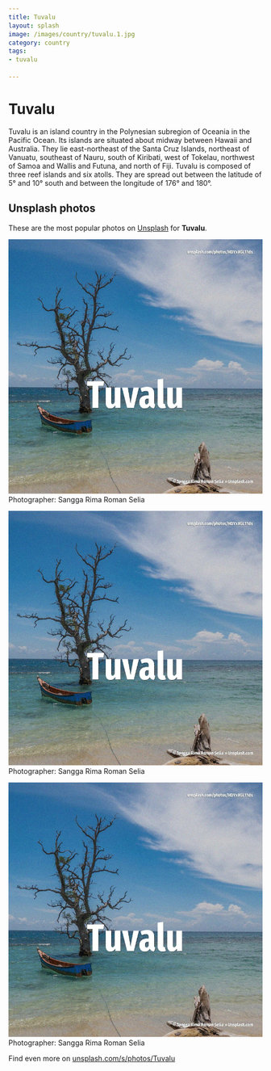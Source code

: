 ```yaml
---
title: Tuvalu
layout: splash
image: /images/country/tuvalu.1.jpg
category: country
tags:
- tuvalu

---
```

# Tuvalu

Tuvalu  is an island country in the Polynesian subregion of Oceania in the Pacific Ocean.
Its islands are situated about midway between Hawaii and Australia.
They lie east-northeast of the Santa Cruz Islands, northeast of Vanuatu, southeast of Nauru, south 
of Kiribati, west of Tokelau, northwest of Samoa and Wallis and Futuna, and north of Fiji.
Tuvalu is composed of three reef islands and six atolls.
They are spread out between the latitude of 5° and 10° south and between the longitude of 176° and 
180°.

 
## Unsplash photos
These are the most popular photos on [Unsplash](https://unsplash.com) for **Tuvalu**.
 
![Tuvalu](/images/country/tuvalu.1.jpg)
Photographer:  Sangga Rima Roman Selia
 
![Tuvalu](/images/country/tuvalu.2.jpg)
Photographer:  Sangga Rima Roman Selia
 
![Tuvalu](/images/country/tuvalu.3.jpg)
Photographer:  Sangga Rima Roman Selia
 
Find even more on [unsplash.com/s/photos/Tuvalu](https://unsplash.com/s/photos/Tuvalu)
 
